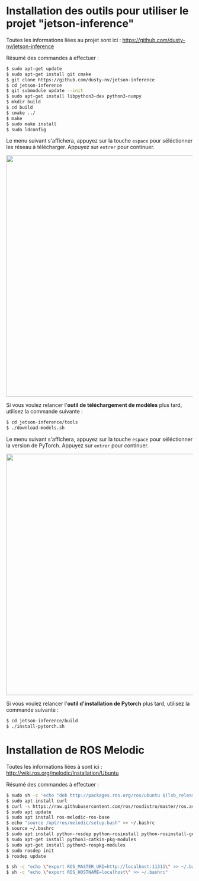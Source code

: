 # Installation des outils pour utiliser le projet "jetson-inference"

Toutes les informations liées au projet sont ici : https://github.com/dusty-nv/jetson-inference

Résumé des commandes à effectuer :

``` bash
$ sudo apt-get update
$ sudo apt-get install git cmake
$ git clone https://github.com/dusty-nv/jetson-inference
$ cd jetson-inference
$ git submodule update --init
$ sudo apt-get install libpython3-dev python3-numpy
$ mkdir build
$ cd build
$ cmake ../
$ make
$ sudo make install
$ sudo ldconfig
```

Le menu suivant s'affichera, appuyez sur la touche `espace` pour séléctionner les réseau à télécharger. Appuyez sur `entrer` pour continuer.

<img src="https://raw.githubusercontent.com/dusty-nv/jetson-inference/python/docs/images/download-models.jpg" width="650">

Si vous voulez relancer l'**outil de téléchargement de modèles** plus tard, utilisez la commande suivante :

``` bash
$ cd jetson-inference/tools
$ ./download-models.sh
```

Le menu suivant s'affichera, appuyez sur la touche `espace` pour séléctionner la version de PyTorch. Appuyez sur `entrer` pour continuer.

<img src="https://raw.githubusercontent.com/dusty-nv/jetson-inference/python/docs/images/pytorch-installer.jpg" width="650">

Si vous voulez relancer l'**outil d'installation de Pytorch** plus tard, utilisez la commande suivante :

``` bash
$ cd jetson-inference/build
$ ./install-pytorch.sh
```

# Installation de ROS Melodic

Toutes les informations liées à sont ici : http://wiki.ros.org/melodic/Installation/Ubuntu

Résumé des commandes à effectuer :

``` bash
$ sudo sh -c 'echo "deb http://packages.ros.org/ros/ubuntu $(lsb_release -sc) main" > /etc/apt/sources.list.d/ros-latest.list'
$ sudo apt install curl
$ curl -s https://raw.githubusercontent.com/ros/rosdistro/master/ros.asc | sudo apt-key add -
$ sudo apt update
$ sudo apt install ros-melodic-ros-base
$ echo "source /opt/ros/melodic/setup.bash" >> ~/.bashrc
$ source ~/.bashrc
$ sudo apt install python-rosdep python-rosinstall python-rosinstall-generator python-wstool build-essential
$ sudo apt-get install python3-catkin-pkg-modules
$ sudo apt-get install python3-rospkg-modules
$ sudo rosdep init
$ rosdep update

$ sh -c "echo \"export ROS_MASTER_URI=http://localhost:11311\" >> ~/.bashrc"
$ sh -c "echo \"export ROS_HOSTNAME=localhost\" >> ~/.bashrc"
```
